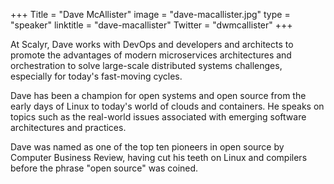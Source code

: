 +++
Title = "Dave McAllister"
image = "dave-macallister.jpg"
type = "speaker"
linktitle = "dave-macallister"
Twitter = "dwmcallister"
+++

At Scalyr, Dave works with DevOps and developers and architects to promote the advantages of modern microservices architectures and orchestration to solve large-scale distributed systems challenges, especially for today's fast-moving cycles.

Dave has been a champion for open systems and open source from the early days of Linux to today's world of clouds and containers. He speaks on topics such as the real-world issues associated with emerging software architectures and practices.

Dave was named as one of the top ten pioneers in open source by Computer Business Review, having cut his teeth on Linux and compilers before the phrase "open source" was coined.